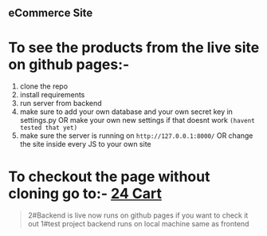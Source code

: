 ## eCommerce Site

# To see the products from the live site on github pages:-

1) clone the repo
2) install requirements
3) run server from backend
4) make sure to add your own database and your own secret key in settings.py OR make your own new settings if that doesnt work ```(havent tested that yet)```
5) make sure the server is running on ```http://127.0.0.1:8000/``` OR change the site inside every JS to your own site

# To checkout the page without cloning go to:- [24 Cart](https://prathamtawar.github.io/Ecom/frontend/Home/home.html)

>2#Backend is live now runs on github pages if you want to check it out
>1#test project backend runs on local machine same as frontend

